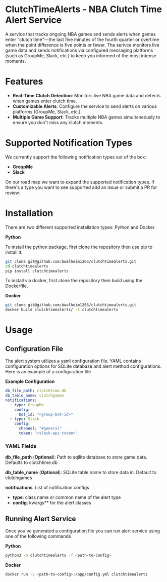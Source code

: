 # ClutchTimeAlerts - NBA Clutch Time Alert Service
A service that tracks ongoing NBA games and sends alerts when games enter "clutch time"—the last five minutes of the fourth quarter or overtime when the point difference is five points or fewer. The serivce monitors live game data and sends notifications via configured messaging platforms (such as GroupMe, Slack, etc.) to keep you informed of the most intense moments.

# Features
- **Real-Time Clutch Detection**: Monitors live NBA game data and detects when games enter clutch time.
- **Customizable Alerts**: Configure the service to send alerts on various platforms (GroupMe, Slack, etc.).
- **Multiple Game Support**: Tracks multiple NBA games simultaneously to ensure you don't miss any clutch moments.

# Supported Notification Types

We currently support the following notification types out of the box:

- **GroupMe** 
- **Slack**

On our road map we want to expand the supported notification types. If there's a type you want to see supported add an issue or submit a PR for review.

# Installation 

There are two different supported installation types: Python and Docker.

**Python**

To install the python package, first clone the repository then use pip to install it.
 
```sh
git clone git@github.com:bwalheim1205/clutchtimealerts.git
cd clutchtimealerts
pip install clutchtimealerts
```

To install via docker, first clone the repository then build using the Dockerfile.

**Docker**

```sh
git clone git@github.com:bwalheim1205/clutchtimealerts.git
docker build clutchtimealerts/ -t clutchtimealerts
```

# Usage

## Configuration File

The alert system utilizes a yaml configuration file. YAML contains configuration 
options for SQLite database and alert method configurations. Here is an example
of a configuration file

**Example Configuration**

```yaml
db_file_path: clutchtime.db
db_table_name: clutchgames
notifications:
  - type: GroupMe
    config:
      bot_id: "<group-bot-id>"
  - type: Slack
    config:
      channel: "#general"
      token: "<slack-api-token>"
```

### YAML Fields

**db_file_path** (__Optional__): Path to sqllite database to store game data. Defaults to clutchtime.db

**db_table_name** (__Optional__):  SQLite table name to store data in. Default to clutchgames

**notifications**: List of notification configs
-  **type**: class name or common name of the alert type
-  **config**: kwargs** for the alert classes


## Running Alert Service

Once you've generated a configuration file you can run alert service
using one of the following commands

**Python**

```sh
python3 -m clutchtimealerts -f <path-to-config>
```

**Docker**
```sh
docker run -v <path-to-config>:/app/config.yml clutchtimealerts
```